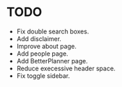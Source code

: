 TODO
====

* Fix double search boxes.
* Add disclaimer.
* Improve about page.
* Add people page.
* Add BetterPlanner page.
* Reduce execessive header space.
* Fix toggle sidebar.
